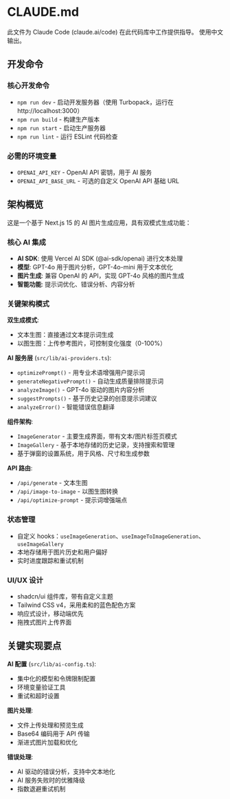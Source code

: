 # CLAUDE.md

此文件为 Claude Code (claude.ai/code) 在此代码库中工作提供指导。
使用中文输出。

## 开发命令

### 核心开发命令

- `npm run dev` - 启动开发服务器（使用 Turbopack，运行在 http://localhost:3000）
- `npm run build` - 构建生产版本
- `npm run start` - 启动生产服务器
- `npm run lint` - 运行 ESLint 代码检查

### 必需的环境变量

- `OPENAI_API_KEY` - OpenAI API 密钥，用于 AI 服务
- `OPENAI_API_BASE_URL` - 可选的自定义 OpenAI API 基础 URL

## 架构概览

这是一个基于 Next.js 15 的 AI 图片生成应用，具有双模式生成功能：

### 核心 AI 集成

- **AI SDK**: 使用 Vercel AI SDK (@ai-sdk/openai) 进行文本处理
- **模型**: GPT-4o 用于图片分析，GPT-4o-mini 用于文本优化
- **图片生成**: 兼容 OpenAI 的 API，实现 GPT-4o 风格的图片生成
- **智能功能**: 提示词优化、错误分析、内容分析

### 关键架构模式

**双生成模式**:

- 文本生图：直接通过文本提示词生成
- 以图生图：上传参考图片，可控制变化强度（0-100%）

**AI 服务层** (`src/lib/ai-providers.ts`):

- `optimizePrompt()` - 用专业术语增强用户提示词
- `generateNegativePrompt()` - 自动生成质量排除提示词
- `analyzeImage()` - GPT-4o 驱动的图片内容分析
- `suggestPrompts()` - 基于历史记录的创意提示词建议
- `analyzeError()` - 智能错误信息翻译

**组件架构**:

- `ImageGenerator` - 主要生成界面，带有文本/图片标签页模式
- `ImageGallery` - 基于本地存储的历史记录，支持搜索和管理
- 基于弹窗的设置系统，用于风格、尺寸和生成参数

**API 路由**:

- `/api/generate` - 文本生图
- `/api/image-to-image` - 以图生图转换
- `/api/optimize-prompt` - 提示词增强端点

### 状态管理

- 自定义 hooks：`useImageGeneration`、`useImageToImageGeneration`、`useImageGallery`
- 本地存储用于图片历史和用户偏好
- 实时进度跟踪和重试机制

### UI/UX 设计

- shadcn/ui 组件库，带有自定义主题
- Tailwind CSS v4，采用柔和的蓝色配色方案
- 响应式设计，移动端优先
- 拖拽式图片上传界面

## 关键实现要点

**AI 配置** (`src/lib/ai-config.ts`):

- 集中化的模型和令牌限制配置
- 环境变量验证工具
- 重试和超时设置

**图片处理**:

- 文件上传处理和预览生成
- Base64 编码用于 API 传输
- 渐进式图片加载和优化

**错误处理**:

- AI 驱动的错误分析，支持中文本地化
- AI 服务失败时的优雅降级
- 指数退避重试机制
